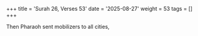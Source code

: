 +++
title = 'Surah 26, Verses 53'
date = '2025-08-27'
weight = 53
tags = []
+++

Then Pharaoh sent mobilizers to all cities,
